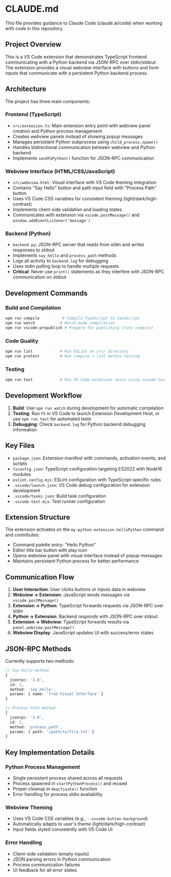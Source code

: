 # CLAUDE.md

This file provides guidance to Claude Code (claude.ai/code) when working with code in this repository.

## Project Overview

This is a VS Code extension that demonstrates TypeScript frontend communicating with a Python backend via JSON-RPC over stdin/stdout. The extension provides a visual webview interface with buttons and form inputs that communicate with a persistent Python backend process.

## Architecture

The project has three main components:

### Frontend (TypeScript)
- `src/extension.ts`: Main extension entry point with webview panel creation and Python process management
- Creates webview panels instead of showing popup messages
- Manages persistent Python subprocess using `child_process.spawn()`
- Handles bidirectional communication between webview and Python backend
- Implements `sendToPython()` function for JSON-RPC communication

### Webview Interface (HTML/CSS/JavaScript)
- `src/webview.html`: Visual interface with VS Code theming integration
- Contains "Say Hello" button and path input field with "Process Path" button
- Uses VS Code CSS variables for consistent theming (light/dark/high-contrast)
- Implements client-side validation and loading states
- Communicates with extension via `vscode.postMessage()` and `window.addEventListener('message')`

### Backend (Python)
- `backend.py`: JSON-RPC server that reads from stdin and writes responses to stdout
- Implements `say_hello` and `process_path` methods
- Logs all activity to `backend.log` for debugging
- Uses stdin polling loop to handle multiple requests
- **Critical**: Never use `print()` statements as they interfere with JSON-RPC communication on stdout

## Development Commands

### Build and Compilation
```bash
npm run compile          # Compile TypeScript to JavaScript
npm run watch           # Watch mode compilation
npm run vscode:prepublish # Prepare for publishing (runs compile)
```

### Code Quality
```bash
npm run lint            # Run ESLint on src/ directory
npm run pretest         # Run compile + lint before testing
```

### Testing
```bash
npm run test            # Run VS Code extension tests using vscode-test
```

## Development Workflow

1. **Build**: Use `npm run watch` during development for automatic compilation
2. **Testing**: Run `F5` in VS Code to launch Extension Development Host, or use `npm run test` for automated tests
3. **Debugging**: Check `backend.log` for Python backend debugging information

## Key Files

- `package.json`: Extension manifest with commands, activation events, and scripts
- `tsconfig.json`: TypeScript configuration targeting ES2022 with Node16 modules
- `eslint.config.mjs`: ESLint configuration with TypeScript-specific rules
- `.vscode/launch.json`: VS Code debug configuration for extension development
- `.vscode/tasks.json`: Build task configuration
- `.vscode-test.mjs`: Test runner configuration

## Extension Structure

The extension activates on the `my-python-extension.helloPython` command and contributes:
- Command palette entry: "Hello Python"
- Editor title bar button with play icon
- Opens webview panel with visual interface instead of popup messages
- Maintains persistent Python process for better performance

## Communication Flow

1. **User Interaction**: User clicks buttons or inputs data in webview
2. **Webview → Extension**: JavaScript sends messages via `vscode.postMessage()`
3. **Extension → Python**: TypeScript forwards requests via JSON-RPC over stdin
4. **Python → Extension**: Backend responds with JSON-RPC over stdout
5. **Extension → Webview**: TypeScript forwards results via `panel.webview.postMessage()`
6. **Webview Display**: JavaScript updates UI with success/error states

## JSON-RPC Methods

Currently supports two methods:

```typescript
// Say Hello method
{
  jsonrpc: '2.0',
  id: 1,
  method: 'say_hello',
  params: { name: 'from Visual Interface' }
}

// Process Path method
{
  jsonrpc: '2.0',
  id: 2,
  method: 'process_path',
  params: { path: '/path/to/file.txt' }
}
```

## Key Implementation Details

### Python Process Management
- Single persistent process shared across all requests
- Process spawned in `startPythonProcess()` and reused
- Proper cleanup in `deactivate()` function
- Error handling for process stdio availability

### Webview Theming
- Uses VS Code CSS variables (e.g., `--vscode-button-background`)
- Automatically adapts to user's theme (light/dark/high-contrast)
- Input fields styled consistently with VS Code UI

### Error Handling
- Client-side validation (empty inputs)
- JSON parsing errors in Python communication
- Process communication failures
- UI feedback for all error states